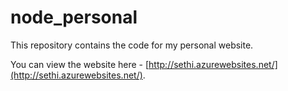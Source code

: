 ﻿# node_personal

This repository contains the code for my personal website.

You can view the website here - [http://sethi.azurewebsites.net/](http://sethi.azurewebsites.net/).

